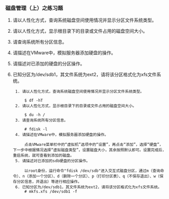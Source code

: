### 磁盘管理（上）之练习题 ###
1. 请以人性化方式，查询系统磁盘空间使用情况并显示分区文件系统类型。
2. 请以人性化方式，显示根目录下的目录或文件占用的磁盘空间大小。
3. 请查询系统所有分区信息。
4. 请描述在VMware中，模拟服务器添加硬盘的操作。
5. 请描述对已添加的硬盘的分区操作。
6. 已知分区为/dev/sdb1，其文件系统为ext2，请将该分区格式化为xfs文件系统。


		1. 请以人性化方式，查询系统磁盘空间使用情况并显示分区文件系统类型。
		
			$ df -hT
		2. 请以人性化方式，显示根目录下的目录或文件占用的磁盘空间大小。
		
			$ du -h /
		3. 请查询系统所有分区信息。
		
			# fdisk -l 
		4. 请描述在VMware中，模拟服务器添加硬盘的操作。
		
			点击VMware菜单栏中的“虚拟机”选项中的“设置”，再点击“添加”，选择“硬盘”，下一步中根据情况选择“虚拟磁盘类型”，设置磁盘大小，其余按照默认即可。设置完成后，重启系统，就可查看到添加的磁盘。
		5. 请描述对已添加的sdb硬盘的分区操作。
		
			以root身份，运行命令"fdisk /dev/sdb"进入交互式磁盘分区，通过m（查询命令）、n（添加一个分区）、d（删除一个分区）、p（打印分区表）、q（不保存退出）、w（保存分区信息，并退出）等进行相应操作。
		6. 已知分区为/dev/sdb1，其文件系统为ext2，请将该分区格式化为xfs文件系统。
			# mkfs.xfs /dev/sdb1 -f